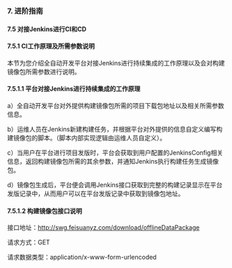 ### 7. 进阶指南

#### 7.5 对接Jenkins进行CI和CD

#### 7.5.1 CI工作原理及所需参数说明

本节为您介绍全自动开发平台对接Jenkins进行持续集成的工作原理以及会对构建镜像包所需参数进行说明。

#### 7.5.1.1 平台对接Jenkins进行持续集成的工作原理

a）全自动开发平台对外提供构建镜像包所需的项目下载包地址以及相关所需参数信息。

b）运维人员在Jenkins新建构建任务，并根据平台对外提供的信息自定义编写构建镜像包的脚本。（脚本内部实现逻辑由运维人员自定义）。

c）当用户在平台进行项目发版时，平台会获取到用户配置的JenkinsConfig相关信息，返回构建镜像包所需的其余参数，并通知Jenkins执行构建任务生成镜像包。

d）镜像包生成后，平台便会调用Jenkins接口获取到完整的构建记录显示在平台发版记录中，从而用户可以在平台发版记录中获取到镜像包地址。

#### 7.5.1.2 构建镜像包接口说明

接口地址：http://swg.feisuanyz.com/download/offlineDataPackage

请求方式：GET

请求数据类型：application/x-www-form-urlencoded
